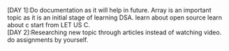 [DAY 1]:Do documentation as it will help in future.
Array is an important topic as it is an initial stage of learning DSA.
learn about open source
learn about c start from LET US C.                                                             
[DAY 2]:Researching new topic through articles instead of watching video.
do assignments by yourself.
